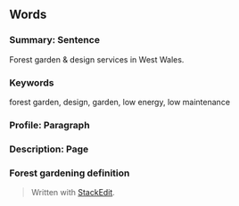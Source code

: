 ## Words

### Summary: Sentence

Forest garden & design services in West Wales.

### Keywords

forest garden, design, garden, low energy, low maintenance

### Profile: Paragraph

### Description: Page

### Forest gardening definition


> Written with [StackEdit](https://stackedit.io/).
<!--stackedit_data:
eyJoaXN0b3J5IjpbLTE2Nzg2NjczNzBdfQ==
-->